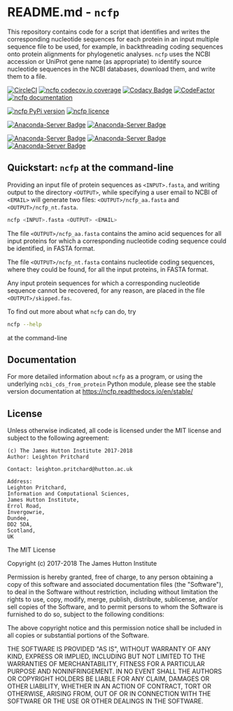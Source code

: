 # README.md - `ncfp`

This repository contains code for a script that identifies and writes the corresponding nucleotide sequences for each protein in an input multiple sequence file to be used, for example, in backthreading coding sequences onto protein alignments for phylogenetic analyses. `ncfp` uses the NCBI accession or UniProt gene name (as appropriate) to identify source nucleotide sequences in the NCBI databases, download them, and write them to a file.

[![CircleCI](https://circleci.com/gh/widdowquinn/ncfp/tree/master.svg?style=shield)](https://circleci.com/gh/widdowquinn/ncfp/tree/master)
[![ncfp codecov.io coverage](https://img.shields.io/codecov/c/github/widdowquinn/ncfp/master.svg)](https://codecov.io/github/widdowquinn/ncfp)
[![Codacy Badge](https://api.codacy.com/project/badge/Grade/99a037e5eb2c4ae48e27e44c8974a3f8)](https://www.codacy.com/app/widdowquinn/ncfp?utm_source=github.com&amp;utm_medium=referral&amp;utm_content=widdowquinn/ncfp&amp;utm_campaign=Badge_Grade)
[![CodeFactor](https://www.codefactor.io/repository/github/widdowquinn/ncfp/badge)](https://www.codefactor.io/repository/github/widdowquinn/ncfp)
[![ncfp documentation](https://readthedocs.org/projects/ncfp/badge/?version=latest)](https://ncfp.readthedocs.io/en/latest/?badge=latest)

[![ncfp PyPi version](https://img.shields.io/pypi/v/ncfp.svg "PyPi version")](https://pypi.python.org/pypi/ncfp)
[![ncfp licence](https://img.shields.io/pypi/l/ncfp.svg "PyPi licence")](https://github.com/widdowquinn/ncfp/blob/master/LICENSE)

[![Anaconda-Server Badge](https://anaconda.org/bioconda/ncfp/badges/version.svg)](https://anaconda.org/bioconda/ncfp)
[![Anaconda-Server Badge](https://anaconda.org/bioconda/ncfp/badges/latest_release_date.svg)](https://anaconda.org/bioconda/ncfp)

[![Anaconda-Server Badge](https://anaconda.org/bioconda/ncfp/badges/installer/conda.svg)](https://conda.anaconda.org/bioconda)
[![Anaconda-Server Badge](https://anaconda.org/bioconda/ncfp/badges/downloads.svg)](https://anaconda.org/bioconda/ncfp)
[![Anaconda-Server Badge](https://anaconda.org/bioconda/ncfp/badges/platforms.svg)](https://anaconda.org/bioconda/ncfp)


## Quickstart: `ncfp` at the command-line

Providing an input file of protein sequences as `<INPUT>.fasta`, and writing output to the directory `<OUTPUT>`, while specifying a user email to NCBI of `<EMAIL>` will generate two files: `<OUTPUT>/ncfp_aa.fasta` and `<OUTPUT>/ncfp_nt.fasta`.

```bash
ncfp <INPUT>.fasta <OUTPUT> <EMAIL>
```

The file `<OUTPUT>/ncfp_aa.fasta` contains the amino acid sequences for all input proteins for which a corresponding nucleotide coding sequence could be identified, in FASTA format.

The file `<OUTPUT>/ncfp_nt.fasta` contains nucleotide coding sequences, where they could be found, for all the input proteins, in FASTA format.

Any input protein sequences for which a corresponding nucleotide sequence cannot be recovered, for any reason, are placed in the file `<OUTPUT>/skipped.fas`.

To find out more about what `ncfp` can do, try

```bash
ncfp --help
```

at the command-line

## Documentation

For more detailed information about `ncfp` as a program, or using the underlying `ncbi_cds_from_protein` Python module, please see the stable version documentation at <https://ncfp.readthedocs.io/en/stable/>

## License

Unless otherwise indicated, all code is licensed under the MIT license and subject to the following agreement:

    (c) The James Hutton Institute 2017-2018
    Author: Leighton Pritchard

    Contact: leighton.pritchard@hutton.ac.uk

    Address:
    Leighton Pritchard,
    Information and Computational Sciences,
    James Hutton Institute,
    Errol Road,
    Invergowrie,
    Dundee,
    DD2 5DA,
    Scotland,
    UK

The MIT License

Copyright (c) 2017-2018 The James Hutton Institute

Permission is hereby granted, free of charge, to any person obtaining a copy
of this software and associated documentation files (the "Software"), to deal
in the Software without restriction, including without limitation the rights
to use, copy, modify, merge, publish, distribute, sublicense, and/or sell
copies of the Software, and to permit persons to whom the Software is
furnished to do so, subject to the following conditions:

The above copyright notice and this permission notice shall be included in
all copies or substantial portions of the Software.

THE SOFTWARE IS PROVIDED "AS IS", WITHOUT WARRANTY OF ANY KIND, EXPRESS OR
IMPLIED, INCLUDING BUT NOT LIMITED TO THE WARRANTIES OF MERCHANTABILITY,
FITNESS FOR A PARTICULAR PURPOSE AND NONINFRINGEMENT. IN NO EVENT SHALL THE
AUTHORS OR COPYRIGHT HOLDERS BE LIABLE FOR ANY CLAIM, DAMAGES OR OTHER
LIABILITY, WHETHER IN AN ACTION OF CONTRACT, TORT OR OTHERWISE, ARISING FROM,
OUT OF OR IN CONNECTION WITH THE SOFTWARE OR THE USE OR OTHER DEALINGS IN
THE SOFTWARE.
